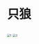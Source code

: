 # 只狼

<img src="C:\Users\86152\Desktop\测试1\image\1.png" alt="1" style="zoom:43%;" />

<img src="C:\Users\86152\Desktop\测试1\image\2.png" alt="2" style="zoom:43%;" />